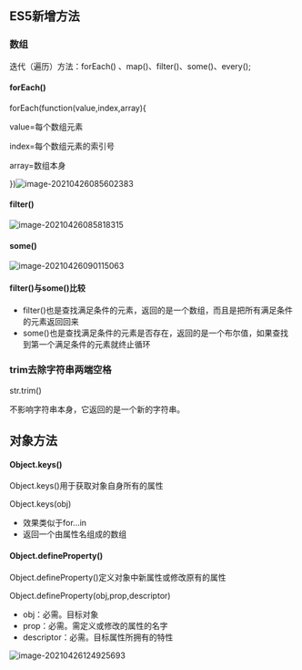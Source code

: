 ## ES5新增方法

### 数组

迭代（遍历）方法：forEach() 、map()、filter()、some()、every();

#### forEach()

forEach(function(value,index,array){

value=每个数组元素

index=每个数组元素的索引号

array=数组本身

})![image-20210426085602383](C:\Users\13272\AppData\Roaming\Typora\typora-user-images\image-20210426085602383.png)

#### filter()

![image-20210426085818315](C:\Users\13272\AppData\Roaming\Typora\typora-user-images\image-20210426085818315.png)

#### some()

![image-20210426090115063](C:\Users\13272\AppData\Roaming\Typora\typora-user-images\image-20210426090115063.png)

#### filter()与some()比较

+ filter()也是查找满足条件的元素，返回的是一个数组，而且是把所有满足条件的元素返回回来
+ some()也是查找满足条件的元素是否存在，返回的是一个布尔值，如果查找到第一个满足条件的元素就终止循环

### trim去除字符串两端空格

str.trim()

不影响字符串本身，它返回的是一个新的字符串。

## 对象方法

#### Object.keys()

Object.keys()用于获取对象自身所有的属性

Object.keys(obj)

+ 效果类似于for...in
+ 返回一个由属性名组成的数组

#### Object.defineProperty()

Object.defineProperty()定义对象中新属性或修改原有的属性

Object.defineProperty(obj,prop,descriptor)

+ obj：必需。目标对象
+ prop：必需。需定义或修改的属性的名字
+ descriptor：必需。目标属性所拥有的特性

![image-20210426124925693](C:\Users\13272\AppData\Roaming\Typora\typora-user-images\image-20210426124925693.png)


